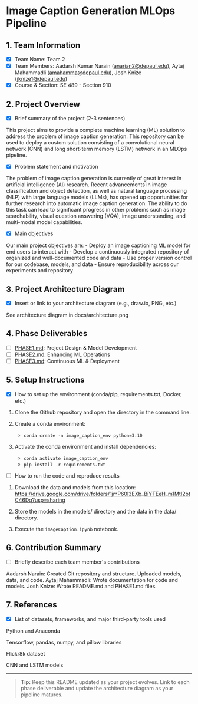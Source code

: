 # Image Caption Generation MLOps Pipeline

## 1. Team Information
- [x] Team Name: Team 2
- [x] Team Members: Aadarsh Kumar Narain (anarian2@depaul.edu), Aytaj Mahammadli (amahamma@depaul.edu), Josh Knize (jknize1@depaul.edu)
- [x] Course & Section: SE 489 - Section 910

## 2. Project Overview
- [x] Brief summary of the project (2-3 sentences)

This project aims to provide a complete machine learning (ML) solution to address the problem of image caption generation. This repository can be used to deploy a custom solution consisting of a convolutional neural network (CNN) and long short-term memory (LSTM) network in an MLOps pipeline.

- [x] Problem statement and motivation

The problem of image caption generation is currently of great interest in artificial intelligence (AI) research. Recent advancements in image classification and object detection, as well as natural language processing (NLP) with large language models (LLMs), has opened up opportunities for further research into automatic image caption generation. The ability to do this task can lead to significant progress in other problems such as image searchability, visual question answering (VQA), image understanding, and multi-modal model capabilities. 

- [x] Main objectives

Our main project objectives are:
    - Deploy an image captioning ML model for end users to interact with
    - Develop a continuously integrated repository of organized and well-documented code and data
    - Use proper version control for our codebase, models, and data
    - Ensure reproducibility across our experiments and repository

## 3. Project Architecture Diagram
- [x] Insert or link to your architecture diagram (e.g., draw.io, PNG, etc.)

See architecture diagram in docs/architecture.png

## 4. Phase Deliverables
- [ ] [PHASE1.md](./PHASE1.md): Project Design & Model Development
- [ ] [PHASE2.md](./PHASE2.md): Enhancing ML Operations
- [ ] [PHASE3.md](./PHASE3.md): Continuous ML & Deployment

## 5. Setup Instructions
- [x] How to set up the environment (conda/pip, requirements.txt, Docker, etc.)

1. Clone the Github repository and open the directory in the command line.

2. Create a conda environment: 
    - `conda create -n image_caption_env python=3.10`
3. Activate the conda environment and install dependencies: 
    - `conda activate image_caption_env`
    - `pip install -r requirements.txt`

- [ ] How to run the code and reproduce results

1. Download the data and models from this location: https://drive.google.com/drive/folders/1jmP60l3EXb_BiYTEeH_m1MtI2btC46Dq?usp=sharing

2. Store the models in the models/ directory and the data in the data/ directory.

3. Execute the `imageCaption.ipynb` notebook.

## 6. Contribution Summary
- [ ] Briefly describe each team member's contributions

Aadarsh Narain: Created Git repository and structure. Uploaded models, data, and code. 
Aytaj Mahammadli: Wrote documentation for code and models.
Josh Knize: Wrote README.md and PHASE1.md files.

## 7. References
- [x] List of datasets, frameworks, and major third-party tools used

Python and Anaconda

Tensorflow, pandas, numpy, and pillow libraries

Flickr8k dataset

CNN and LSTM models

---

> **Tip:** Keep this README updated as your project evolves. Link to each phase deliverable and update the architecture diagram as your pipeline matures.